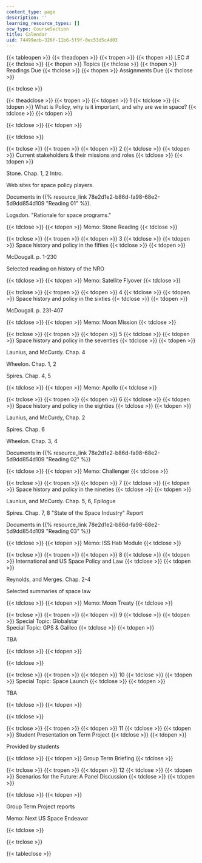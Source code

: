 ```yaml
---
content_type: page
description: ''
learning_resource_types: []
ocw_type: CourseSection
title: Calendar
uid: 74499ecb-326f-11b6-5f9f-0ec53d5c4d03
---
```


{{< tableopen >}}
{{< theadopen >}}
{{< tropen >}}
{{< thopen >}}
LEC #
{{< thclose >}}
{{< thopen >}}
Topics
{{< thclose >}}
{{< thopen >}}
Readings Due
{{< thclose >}}
{{< thopen >}}
Assignments Due
{{< thclose >}}

{{< trclose >}}

{{< theadclose >}}
{{< tropen >}}
{{< tdopen >}}
1
{{< tdclose >}}
{{< tdopen >}}
What is Policy, why is it important, and why are we in space?
{{< tdclose >}}
{{< tdopen >}}



{{< tdclose >}}
{{< tdopen >}}

{{< tdclose >}}

{{< trclose >}}
{{< tropen >}}
{{< tdopen >}}
2
{{< tdclose >}}
{{< tdopen >}}
Current stakeholders & their missions and roles
{{< tdclose >}}
{{< tdopen >}}


Stone. Chap. 1, 2 Intro.

Web sites for space policy players.

Documents in {{% resource_link 78e2d1e2-b86d-fa98-68e2-5d9dd854d109 "Reading 01" %}}.

Logsdon. "Rationale for space programs."


{{< tdclose >}}
{{< tdopen >}}
Memo: Stone Reading
{{< tdclose >}}

{{< trclose >}}
{{< tropen >}}
{{< tdopen >}}
3
{{< tdclose >}}
{{< tdopen >}}
Space history and policy in the fifties
{{< tdclose >}}
{{< tdopen >}}


McDougall. p. 1-230

Selected reading on history of the NRO


{{< tdclose >}}
{{< tdopen >}}
Memo: Satellite Flyover
{{< tdclose >}}

{{< trclose >}}
{{< tropen >}}
{{< tdopen >}}
4
{{< tdclose >}}
{{< tdopen >}}
Space history and policy in the sixties
{{< tdclose >}}
{{< tdopen >}}


McDougall. p. 231-407


{{< tdclose >}}
{{< tdopen >}}
Memo: Moon Mission
{{< tdclose >}}

{{< trclose >}}
{{< tropen >}}
{{< tdopen >}}
5
{{< tdclose >}}
{{< tdopen >}}
Space history and policy in the seventies
{{< tdclose >}}
{{< tdopen >}}


Launius, and McCurdy. Chap. 4

Wheelon. Chap. 1, 2

Spires. Chap. 4, 5


{{< tdclose >}}
{{< tdopen >}}
Memo: Apollo
{{< tdclose >}}

{{< trclose >}}
{{< tropen >}}
{{< tdopen >}}
6
{{< tdclose >}}
{{< tdopen >}}
Space history and policy in the eighties
{{< tdclose >}}
{{< tdopen >}}


Launius, and McCurdy, Chap. 2

Spires. Chap. 6

Wheelon. Chap. 3, 4

Documents in {{% resource_link 78e2d1e2-b86d-fa98-68e2-5d9dd854d109 "Reading 02" %}}


{{< tdclose >}}
{{< tdopen >}}
Memo: Challenger
{{< tdclose >}}

{{< trclose >}}
{{< tropen >}}
{{< tdopen >}}
7
{{< tdclose >}}
{{< tdopen >}}
Space history and policy in the nineties
{{< tdclose >}}
{{< tdopen >}}


Launius, and McCurdy. Chap. 5, 6, Epilogue

Spires. Chap. 7, 8 "State of the Space Industry" Report

Documents in {{% resource_link 78e2d1e2-b86d-fa98-68e2-5d9dd854d109 "Reading 03" %}}


{{< tdclose >}}
{{< tdopen >}}
Memo: ISS Hab Module
{{< tdclose >}}

{{< trclose >}}
{{< tropen >}}
{{< tdopen >}}
8
{{< tdclose >}}
{{< tdopen >}}
International and US Space Policy and Law
{{< tdclose >}}
{{< tdopen >}}


Reynolds, and Merges. Chap. 2-4

Selected summaries of space law


{{< tdclose >}}
{{< tdopen >}}
Memo: Moon Treaty
{{< tdclose >}}

{{< trclose >}}
{{< tropen >}}
{{< tdopen >}}
9
{{< tdclose >}}
{{< tdopen >}}
Special Topic: Globalstar  
Special Topic: GPS & Galileo
{{< tdclose >}}
{{< tdopen >}}


TBA


{{< tdclose >}}
{{< tdopen >}}

{{< tdclose >}}

{{< trclose >}}
{{< tropen >}}
{{< tdopen >}}
10
{{< tdclose >}}
{{< tdopen >}}
Special Topic: Space Launch
{{< tdclose >}}
{{< tdopen >}}


TBA


{{< tdclose >}}
{{< tdopen >}}

{{< tdclose >}}

{{< trclose >}}
{{< tropen >}}
{{< tdopen >}}
11
{{< tdclose >}}
{{< tdopen >}}
Student Presentation on Term Project
{{< tdclose >}}
{{< tdopen >}}


Provided by students


{{< tdclose >}}
{{< tdopen >}}
Group Term Briefing
{{< tdclose >}}

{{< trclose >}}
{{< tropen >}}
{{< tdopen >}}
12
{{< tdclose >}}
{{< tdopen >}}
Scenarios for the Future: A Panel Discussion
{{< tdclose >}}
{{< tdopen >}}



{{< tdclose >}}
{{< tdopen >}}


Group Term Project reports

Memo: Next US Space Endeavor


{{< tdclose >}}

{{< trclose >}}

{{< tableclose >}}